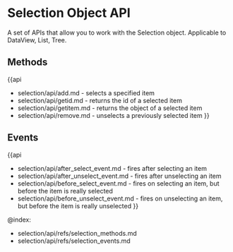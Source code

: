 Selection Object API
=================

A set of APIs that allow you to work with the Selection object. Applicable to DataView, List, Tree.

Methods
-----------

{{api
- selection/api/add.md - selects a specified item
- selection/api/getid.md - returns the id of a selected item
- selection/api/getitem.md -  returns the object of a selected item
- selection/api/remove.md - unselects a previously selected item
}}

Events
---------------

{{api
- selection/api/after_select_event.md - fires after selecting an item
- selection/api/after_unselect_event.md - fires after unselecting an item
- selection/api/before_select_event.md -  fires on selecting an item, but before the item is really selected
- selection/api/before_unselect_event.md - fires on unselecting an item, but before the item is really unselected
}}


@index:
- selection/api/refs/selection_methods.md
- selection/api/refs/selection_events.md